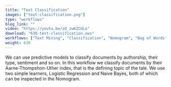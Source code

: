 ```yaml
---
title: "Text Classification"
images: ["text-classification.png"]
type: "workflows"
blog_link: ""
video: "https://youtu.be/zO_zwKZCULo"
download: "630-text-classification.ows"
workflows: ["Text Mining", "Classification", "Nomogram", "Bag of Words"]
weight: 630
---
```


We can use predictive models to classify documents by authorship, their type, sentiment and so on. In this workflow we classify documents by their Aarne-Thompshon-Uther index, that is the defining topic of the tale. We use two simple learners, Logistic Regression and Naive Bayes, both of which can be inspected in the Nomogram.

